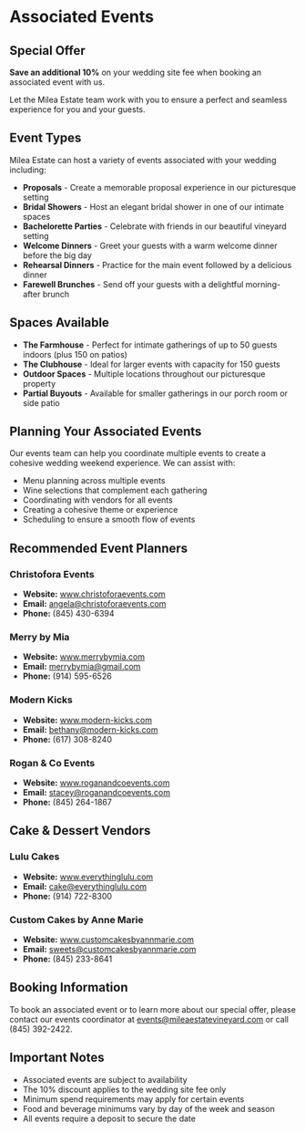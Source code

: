 # Associated Events

## Special Offer

**Save an additional 10%** on your wedding site fee when booking an associated event with us.

Let the Milea Estate team work with you to ensure a perfect and seamless experience for you and your guests.

## Event Types

Milea Estate can host a variety of events associated with your wedding including:

- **Proposals** - Create a memorable proposal experience in our picturesque setting
- **Bridal Showers** - Host an elegant bridal shower in one of our intimate spaces
- **Bachelorette Parties** - Celebrate with friends in our beautiful vineyard setting
- **Welcome Dinners** - Greet your guests with a warm welcome dinner before the big day
- **Rehearsal Dinners** - Practice for the main event followed by a delicious dinner
- **Farewell Brunches** - Send off your guests with a delightful morning-after brunch

## Spaces Available

- **The Farmhouse** - Perfect for intimate gatherings of up to 50 guests indoors (plus 150 on patios)
- **The Clubhouse** - Ideal for larger events with capacity for 150 guests
- **Outdoor Spaces** - Multiple locations throughout our picturesque property
- **Partial Buyouts** - Available for smaller gatherings in our porch room or side patio

## Planning Your Associated Events

Our events team can help you coordinate multiple events to create a cohesive wedding weekend experience. We can assist with:

- Menu planning across multiple events
- Wine selections that complement each gathering
- Coordinating with vendors for all events
- Creating a cohesive theme or experience
- Scheduling to ensure a smooth flow of events

## Recommended Event Planners

### Christofora Events
- **Website:** www.christoforaevents.com
- **Email:** angela@christoforaevents.com
- **Phone:** (845) 430-6394

### Merry by Mia
- **Website:** www.merrybymia.com
- **Email:** merrybymia@gmail.com
- **Phone:** (914) 595-6526

### Modern Kicks
- **Website:** www.modern-kicks.com
- **Email:** bethany@modern-kicks.com
- **Phone:** (617) 308-8240

### Rogan & Co Events
- **Website:** www.roganandcoevents.com
- **Email:** stacey@roganandcoevents.com
- **Phone:** (845) 264-1867

## Cake & Dessert Vendors

### Lulu Cakes
- **Website:** www.everythinglulu.com
- **Email:** cake@everythinglulu.com
- **Phone:** (914) 722-8300

### Custom Cakes by Anne Marie
- **Website:** www.customcakesbyannmarie.com
- **Email:** sweets@customcakesbyannmarie.com
- **Phone:** (845) 233-8641

## Booking Information

To book an associated event or to learn more about our special offer, please contact our events coordinator at events@mileaestatevineyard.com or call (845) 392-2422.

## Important Notes

- Associated events are subject to availability
- The 10% discount applies to the wedding site fee only
- Minimum spend requirements may apply for certain events
- Food and beverage minimums vary by day of the week and season
- All events require a deposit to secure the date
